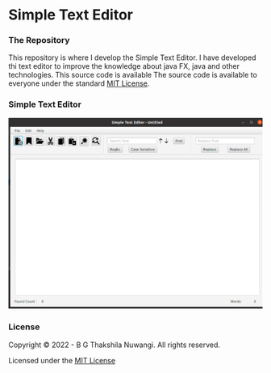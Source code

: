 # Simple Text Editor

### The Repository
This repository is where I develop the Simple Text Editor. I have developed thi text editor to improve the knowledge about java FX, java and other technologies.
This source code is available 
The source code is available to everyone under the standard [MIT License](https://choosealicense.com/licenses/mit/).

### Simple Text Editor

![img](src/view/assets/SimpleTextEditorImage.png)

### License
Copyright © 2022 -  B G Thakshila Nuwangi. All rights reserved.

Licensed under the [MIT License](https://choosealicense.com/licenses/mit/)